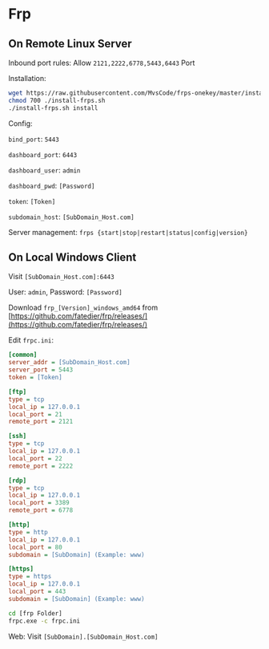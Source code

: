 # Frp

## On Remote Linux Server

Inbound port rules: Allow `2121,2222,6778,5443,6443` Port

Installation:

```bash
wget https://raw.githubusercontent.com/MvsCode/frps-onekey/master/install-frps.sh -O ./install-frps.sh
chmod 700 ./install-frps.sh
./install-frps.sh install
```

Config:

`bind_port`: `5443`

`dashboard_port`: `6443`

`dashboard_user`: `admin`

`dashboard_pwd`: `[Password]`

`token`: `[Token]`

`subdomain_host`: `[SubDomain_Host.com]`

Server management: `frps {start|stop|restart|status|config|version}`

## On Local Windows Client

Visit `[SubDomain_Host.com]:6443`

User: `admin`, Password: `[Password]`

Download `frp_[Version]_windows_amd64` from [https://github.com/fatedier/frp/releases/](https://github.com/fatedier/frp/releases/)

Edit `frpc.ini`:

```ini
[common]
server_addr = [SubDomain_Host.com]
server_port = 5443
token = [Token]

[ftp]
type = tcp
local_ip = 127.0.0.1
local_port = 21
remote_port = 2121

[ssh]
type = tcp
local_ip = 127.0.0.1
local_port = 22
remote_port = 2222

[rdp]
type = tcp
local_ip = 127.0.0.1
local_port = 3389
remote_port = 6778

[http]
type = http
local_ip = 127.0.0.1
local_port = 80
subdomain = [SubDomain] (Example: www)

[https]
type = https
local_ip = 127.0.0.1
local_port = 443
subdomain = [SubDomain] (Example: www)
```

```bash
cd [frp Folder]
frpc.exe -c frpc.ini
```

Web: Visit `[SubDomain].[SubDomain_Host.com]`
